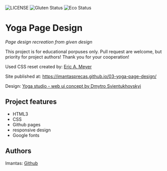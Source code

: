 ![LICENSE](https://img.shields.io/badge/license-MIT-blue.svg?style=flat-square)
![Gluten Status](https://img.shields.io/badge/Gluten-Free-green.svg)
![Eco Status](https://img.shields.io/badge/ECO-Friendly-green.svg)

# Yoga Page Design

_Page design recreation from given design_

This project is for educational porpuses only. Pull request are welcome, but priority for project authors! Thank you for your cooperation!

Used CSS reset created by: [Eric A. Meyer](https://meyerweb.com/eric/tools/css/reset/)

Site published at: https://imantasprecas.github.io/03-yoga-page-design/

Design: [Yoga studio - web ui concept by Dmytro Svientukhovskyi ](https://dribbble.com/shots/6857288/attachments/6857288-Yoga-studio-web-ui-concept?mode=media)

## Project features

- HTML3
- CSS
- Github pages
- responsive design
- Google fonts

## Authors

Imantas: [Github](https://github.com/ImantasPrecas)
